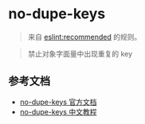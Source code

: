 # no-dupe-keys

> 来自 [eslint:recommended](https://eslint.org/docs/rules/) 的规则。

> 禁止对象字面量中出现重复的 key

## 参考文档

- [no-dupe-keys 官方文档](https://eslint.org/docs/rules/no-dupe-keys)
- [no-dupe-keys 中文教程](https://eslint.cn/docs/rules/no-dupe-keys)

